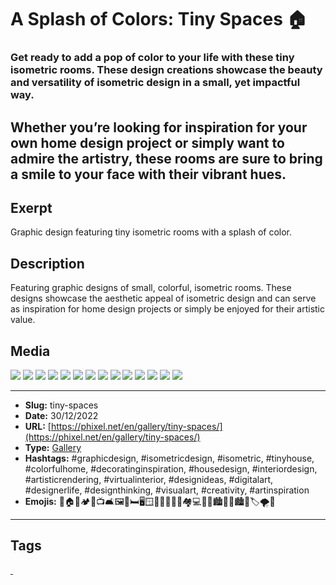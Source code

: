 # A Splash of Colors: Tiny Spaces 🏠
### Get ready to add a pop of color to your life with these tiny isometric rooms. These design creations showcase the beauty and versatility of isometric design in a small, yet impactful way.

Whether you’re looking for inspiration for your own home design project or simply want to admire the artistry, these rooms are sure to bring a smile to your face with their vibrant hues.
------------
## Exerpt
Graphic design featuring tiny isometric rooms with a splash of color.
## Description
Featuring graphic designs of small, colorful, isometric rooms. These designs showcase the aesthetic appeal of isometric design and can serve as inspiration for home design projects or simply be enjoyed for their artistic value.
## Media
<img src="media/67320b85/tiny-space-bathroom.jpg">
<img src="media/60ecf31c/tiny-space-bedroom.jpg">
<img src="media/1287cc89/tiny-space-dining-room.jpg">
<img src="media/62358848/tiny-space-hall.jpg">
<img src="media/59f0ac10/tiny-space-hallway.jpg">
<img src="media/bd082064/tiny-space-kids-bedroom.jpg">
<img src="media/e4dd0a7f/tiny-space-kitchen.jpg">
<img src="media/a6db3a75/tiny-space-laundry.jpg">
<img src="media/30a42884/tiny-space-library.jpg">
<img src="media/8ed7181d/tiny-space-living-room.jpg">
<img src="media/04953aff/tiny-space-lobby.jpg">
<img src="media/f8b39a01/tiny-space-porch.jpg">
<img src="media/f430a76c/tiny-space-storage.jpg">
<img src="media/23a8b87e/tiny-space-study.jpg">

------------
- **Slug:** tiny-spaces
- **Date:** 30/12/2022
- **URL:** [https://phixel.net/en/gallery/tiny-spaces/](https://phixel.net/en/gallery/tiny-spaces/)
- **Type:** [Gallery](#gallery)
- **Hashtags:** #graphicdesign, #isometricdesign, #isometric, #tinyhouse, #colorfulhome, #decoratinginspiration, #housedesign, #interiordesign, #artisticrendering, #virtualinterior, #designideas, #digitalart, #designerlife, #designthinking, #visualart, #creativity, #artinspiration
- **Emojis:** 🎨🏠🌈🏕️🌟📺🛋️🖼️🚪🛏🖥️🪟🚪🚽🛀🚿💡🏘️💻💒🔮🏙🏰💫🏙🎈🏷🌪🌟

------------
## Tags
[ ](# )
